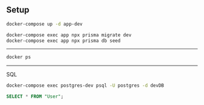 ## Setup

```bash
docker-compose up -d app-dev
```
```bash
docker-compose exec app npx prisma migrate dev
docker-compose exec app npx prisma db seed
```

---

```bash
docker ps
```

---

SQL
```bash
docker-compose exec postgres-dev psql -U postgres -d devDB
```
```sql
SELECT * FROM "User";
```
